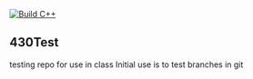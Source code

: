 [![Build C++](https://github.com/GLRammer/430Test/actions/workflows/main.yml/badge.svg)](https://github.com/GLRammer/430Test/actions/workflows/main.yml)
## 430Test
testing repo for use in class
Initial use is to test branches in git
